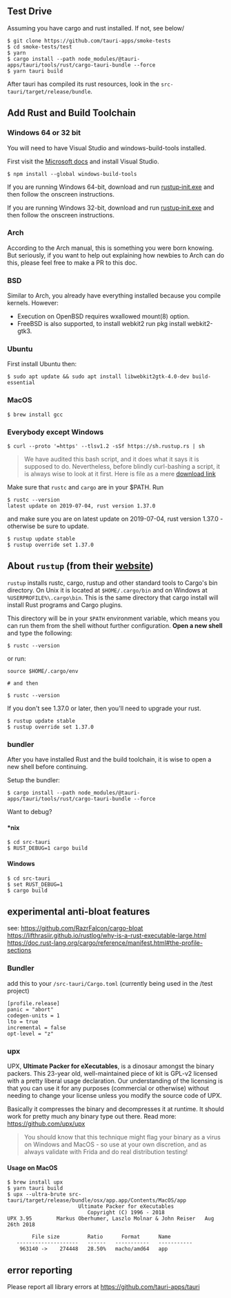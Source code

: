 ## Test Drive
Assuming you have cargo and rust installed. If not, see below/

```
$ git clone https://github.com/tauri-apps/smoke-tests
$ cd smoke-tests/test
$ yarn
$ cargo install --path node_modules/@tauri-apps/tauri/tools/rust/cargo-tauri-bundle --force
$ yarn tauri build
```

After tauri has compiled its rust resources, look in the `src-tauri/target/release/bundle`.

## Add Rust and Build Toolchain
### Windows 64 or 32 bit
You will need to have Visual Studio and windows-build-tools installed.

First visit the [Microsoft docs](https://docs.microsoft.com/en-us/visualstudio/install/install-visual-studio?view=vs-2019) and install Visual Studio.

    $ npm install --global windows-build-tools

If you are running Windows 64-bit, download and run [rustup‑init.exe](https://win.rustup.rs/x86_64) and then follow the onscreen instructions.

If you are running Windows 32-bit, download and run [rustup‑init.exe](https://win.rustup.rs/i686) and then follow the onscreen instructions.

### Arch
According to the Arch manual, this is something you were born knowing. But seriously, if you want to help out explaining how newbies to Arch can do this, please feel free to make a PR to this doc.

### BSD
Similar to Arch, you already have everything installed because you compile kernels. However:
- Execution on OpenBSD requires wxallowed mount(8) option.
- FreeBSD is also supported, to install webkit2 run pkg install webkit2-gtk3.

### Ubuntu
First install Ubuntu then:

    $ sudo apt update && sudo apt install libwebkit2gtk-4.0-dev build-essential

### MacOS
    $ brew install gcc

### Everybody except Windows

    $ curl --proto '=https' --tlsv1.2 -sSf https://sh.rustup.rs | sh

> We have audited this bash script, and it does what it says it is supposed to do. Nevertheless, before blindly curl-bashing a script, it is always wise to look at it first. Here is file as a mere [download link](https://sh.rustup.rs)

Make sure that `rustc` and `cargo` are in your $PATH. Run

    $ rustc --version
    latest update on 2019-07-04, rust version 1.37.0

and make sure you are on latest update on 2019-07-04, rust version 1.37.0 - otherwise be sure to update.

    $ rustup update stable
    $ rustup override set 1.37.0


## About `rustup` (from their [website](https://rustup.rs))
`rustup` installs rustc, cargo, rustup and other standard tools to Cargo's bin directory. On Unix it is located at `$HOME/.cargo/bin` and on Windows at `%USERPROFILE%\.cargo\bin`. This is the same directory that cargo install will install Rust programs and Cargo plugins.

This directory will be in your `$PATH` environment variable, which means you can run them from the shell without further configuration. **Open a new shell** and type the following:

    $ rustc --version

or run:

    source $HOME/.cargo/env
    
    # and then
    
    $ rustc --version

If you don't see 1.37.0 or later, then you'll need to upgrade your rust.
 
    $ rustup update stable
    $ rustup override set 1.37.0

### bundler
After you have installed Rust and the build toolchain, it is wise to open a new shell before continuing.

Setup the bundler:

    $ cargo install --path node_modules/@tauri-apps/tauri/tools/rust/cargo-tauri-bundle --force

Want to debug?
#### *nix

    $ cd src-tauri
    $ RUST_DEBUG=1 cargo build

#### Windows

    $ cd src-tauri
    $ set RUST_DEBUG=1
    $ cargo build



## experimental anti-bloat features

see: https://github.com/RazrFalcon/cargo-bloat
https://lifthrasiir.github.io/rustlog/why-is-a-rust-executable-large.html
https://doc.rust-lang.org/cargo/reference/manifest.html#the-profile-sections

### Bundler
add this to your `/src-tauri/Cargo.toml` (currently being used in the /test project)

    [profile.release]
    panic = "abort"
    codegen-units = 1
    lto = true
    incremental = false
    opt-level = "z"


### upx
UPX, **Ultimate Packer for eXecutables**, is a dinosaur amongst the binary packers. This 23-year old, well-maintained piece of kit is GPL-v2 licensed with a pretty liberal usage declaration. Our understanding of the licensing is that you can use it for any purposes (commercial or otherwise) without needing to change your license unless you modify the source code of UPX.

 Basically it compresses the binary and decompresses it at runtime. It should work for pretty much any binary type out there. Read more: https://github.com/upx/upx
 
> You should know that this technique might flag your binary as a virus on Windows and MacOS - so use at your own discretion, and as always validate with Frida and do real distribution testing!
 
#### Usage on MacOS
    $ brew install upx
    $ yarn tauri build
    $ upx --ultra-brute src-tauri/target/release/bundle/osx/app.app/Contents/MacOS/app
                           Ultimate Packer for eXecutables
                              Copyright (C) 1996 - 2018
    UPX 3.95        Markus Oberhumer, Laszlo Molnar & John Reiser   Aug 26th 2018
    
            File size         Ratio      Format      Name
       --------------------   ------   -----------   -----------
        963140 ->    274448   28.50%   macho/amd64   app 

## error reporting
Please report all library errors at https://github.com/tauri-apps/tauri 

